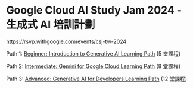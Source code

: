 
# Google Cloud AI Study Jam 2024 - 生成式 AI 培訓計劃

https://rsvp.withgoogle.com/events/csj-tw-2024


Path 1: [Beginner: Introduction to Generative AI Learning Path](https://www.cloudskillsboost.google/paths/118) (5 堂課程)

Path 2: [Intermediate: Gemini for Google Cloud Learning Path](https://www.cloudskillsboost.google/paths/236) (8 堂課程)

Path 3: [Advanced: Generative AI for Developers Learning Path](https://www.cloudskillsboost.google/paths/183) (12 堂課程)
